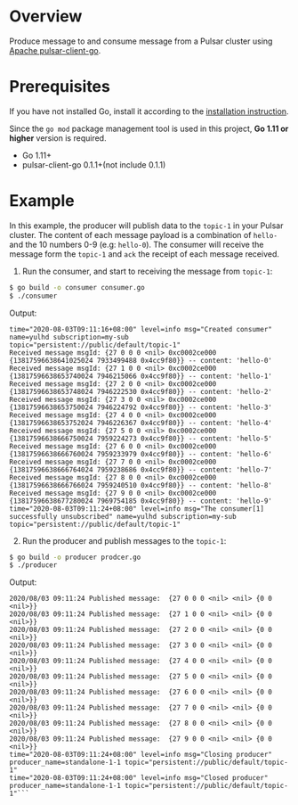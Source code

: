 # Overview

Produce message to and consume message from a Pulsar cluster using [Apache pulsar-client-go](https://github.com/apache/pulsar-client-go).

# Prerequisites

If you have not installed Go, install it according to the [installation instruction](http://golang.org/doc/install).

Since the `go mod` package management tool is used in this project, **Go 1.11 or higher** version is required.

- Go 1.11+
- pulsar-client-go 0.1.1+(not include 0.1.1)

# Example

In this example, the producer will publish data to the `topic-1` in your Pulsar cluster.
The content of each message payload is a combination of `hello-` and the 10 numbers 0-9 (e.g: `hello-0`).
The consumer will receive the message form the `topic-1` and `ack` the receipt of each message received.

1. Run the consumer, and start to receiving the message from `topic-1`:

```bash
$ go build -o consumer consumer.go
$ ./consumer
```

Output:

```text
time="2020-08-03T09:11:16+08:00" level=info msg="Created consumer" name=yulhd subscription=my-sub topic="persistent://public/default/topic-1"
Received message msgId: {27 0 0 0 <nil> 0xc0002ce000 {13817596638641025024 7933499488 0x4cc9f80}} -- content: 'hello-0'
Received message msgId: {27 1 0 0 <nil> 0xc0002ce000 {13817596638653740024 7946215066 0x4cc9f80}} -- content: 'hello-1'
Received message msgId: {27 2 0 0 <nil> 0xc0002ce000 {13817596638653748024 7946222530 0x4cc9f80}} -- content: 'hello-2'
Received message msgId: {27 3 0 0 <nil> 0xc0002ce000 {13817596638653750024 7946224792 0x4cc9f80}} -- content: 'hello-3'
Received message msgId: {27 4 0 0 <nil> 0xc0002ce000 {13817596638653752024 7946226367 0x4cc9f80}} -- content: 'hello-4'
Received message msgId: {27 5 0 0 <nil> 0xc0002ce000 {13817596638666750024 7959224273 0x4cc9f80}} -- content: 'hello-5'
Received message msgId: {27 6 0 0 <nil> 0xc0002ce000 {13817596638666760024 7959233979 0x4cc9f80}} -- content: 'hello-6'
Received message msgId: {27 7 0 0 <nil> 0xc0002ce000 {13817596638666764024 7959238686 0x4cc9f80}} -- content: 'hello-7'
Received message msgId: {27 8 0 0 <nil> 0xc0002ce000 {13817596638666766024 7959240510 0x4cc9f80}} -- content: 'hello-8'
Received message msgId: {27 9 0 0 <nil> 0xc0002ce000 {13817596638677280024 7969754185 0x4cc9f80}} -- content: 'hello-9'
time="2020-08-03T09:11:24+08:00" level=info msg="The consumer[1] successfully unsubscribed" name=yulhd subscription=my-sub topic="persistent://public/default/topic-1"
```

2. Run the producer and publish messages to the `topic-1`:

```bash
$ go build -o producer prodcer.go
$ ./producer
```

Output:

```text
2020/08/03 09:11:24 Published message:  {27 0 0 0 <nil> <nil> {0 0 <nil>}}
2020/08/03 09:11:24 Published message:  {27 1 0 0 <nil> <nil> {0 0 <nil>}}
2020/08/03 09:11:24 Published message:  {27 2 0 0 <nil> <nil> {0 0 <nil>}}
2020/08/03 09:11:24 Published message:  {27 3 0 0 <nil> <nil> {0 0 <nil>}}
2020/08/03 09:11:24 Published message:  {27 4 0 0 <nil> <nil> {0 0 <nil>}}
2020/08/03 09:11:24 Published message:  {27 5 0 0 <nil> <nil> {0 0 <nil>}}
2020/08/03 09:11:24 Published message:  {27 6 0 0 <nil> <nil> {0 0 <nil>}}
2020/08/03 09:11:24 Published message:  {27 7 0 0 <nil> <nil> {0 0 <nil>}}
2020/08/03 09:11:24 Published message:  {27 8 0 0 <nil> <nil> {0 0 <nil>}}
2020/08/03 09:11:24 Published message:  {27 9 0 0 <nil> <nil> {0 0 <nil>}}
time="2020-08-03T09:11:24+08:00" level=info msg="Closing producer" producer_name=standalone-1-1 topic="persistent://public/default/topic-1"
time="2020-08-03T09:11:24+08:00" level=info msg="Closed producer" producer_name=standalone-1-1 topic="persistent://public/default/topic-1"```
```
